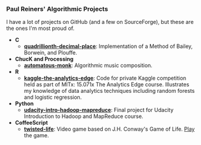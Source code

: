 ### Paul Reiners' Algorithmic Projects

I have a lot of projects on GitHub (and a few on SourceForge), but these are the ones I'm most proud of.

- **C**
  - [**quadrillionth-decimal-place**](http://paul-reiners.github.io/quadrillionth-decimal-place/): Implementation of a Method of Bailey, Borwein, and Plouffe.
- **ChucK and Processing**
  - [**automatous-monk**](https://github.com/paul-reiners/automatous-monk): Algorithmic music composition.
- **R**
  - [**kaggle-the-analytics-edge**](http://paul-reiners.github.io/kaggle-the-analytics-edge/): Code for private Kaggle competition held as part of MITx: 15.071x The Analytics Edge course.  Illustrates my knowledge of data analytics techniques including random forests and logistic regression.  
- **Python**
  - [**udacity-intro-hadoop-mapreduce**](http://paul-reiners.github.io/udacity-intro-hadoop-mapreduce/): Final project for Udacity Introduction to Hadoop and MapReduce course.
- **CoffeeScript**
  - [**twisted-life**](http://paul-reiners.github.io/twisted-life/): Video game based on J.H. Conway's Game of Life.  [Play](http://www.automatous-monk.com/twistedlife/) the game.
